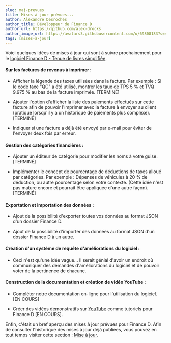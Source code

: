 ```yaml
---
slug: maj-prevues 
title: Mises à jour prévues... 
author: Alexandre Desroches 
author_title: Développeur de Finance D
author_url: https://github.com/alex-drocks
author_image_url: https://avatars3.githubusercontent.com/u/69808183?s=460&u=209132f93efd38e59b62bd617a6d4b4ebb14e5e3&v=4
tags: [mises-à-jour]
---
```


Voici quelques idées de mises à jour qui sont à suivre
prochainement pour le 
[logiciel Finance D - Tenue de livres simplifiée](https://finance-d.com/).

#### Sur les factures de revenus à imprimer :

- Afficher la légende des taxes utilisées dans la facture. 
  Par exemple : Si le code taxe "QC" a été utilisé, montrer les
  taux de TPS 5 % et TVQ 9.975 % au bas de la facture imprimée. [TERMINÉ]

- Ajouter l'option d'afficher la liste des paiements effectués sur cette facture 
  afin de pouvoir l'imprimer avec la
  facture à envoyer au client (pratique lorsqu'il y a un historique de paiements plus complexe).
  [TERMINÉ]
  
- Indiquer si une facture a déjà été envoyé par e-mail 
  pour éviter de l'envoyer deux fois par erreur.
  

#### Gestion des catégories financières :

- Ajouter un éditeur de catégorie pour modifier les noms à votre guise. [TERMINÉ]

- Implémenter le concept de pourcentage de déductions de taxes alloué par catégories.
  Par exemple : Dépenses de véhicules à 20 % de déduction, ou autre pourcentage selon votre contexte.
  (Cette idée n'est pas mature encore et pourrait être appliquée d'une autre façon). [TERMINÉ]


#### Exportation et importation des données :

- Ajout de la possibilité d'exporter toutes vos données au format JSON d'un dossier Finance D.

- Ajout de la possibilité d'importer des données au format JSON d'un dossier Finance D à un autre.


#### Création d'un système de requête d'améliorations du logiciel :

- Ceci n'est qu'une idée vague... Il serait génial d'avoir un endroit où communiquer
des demandes d'améliorations du logiciel et de pouvoir voter de la pertinence de chacune.


#### Construction de la documentation et création de vidéo YouTube :

- Compléter notre documentation en-ligne pour l'utilisation du logiciel. [EN COURS]

- Créer des vidéos démonstratifs sur 
  [YouTube](https://www.youtube.com/channel/UCM4xW0oOsg6q73KA1emMJsg) 
  comme tutoriels pour Finance D [EN COURS].

Enfin, c'était un bref aperçu des mises à jour prévues pour Finance D.
Afin de consulter l'historique des mises à jour déjà publiées, 
vous pouvez en tout temps visiter cette section :
[Mise à jour](updates).